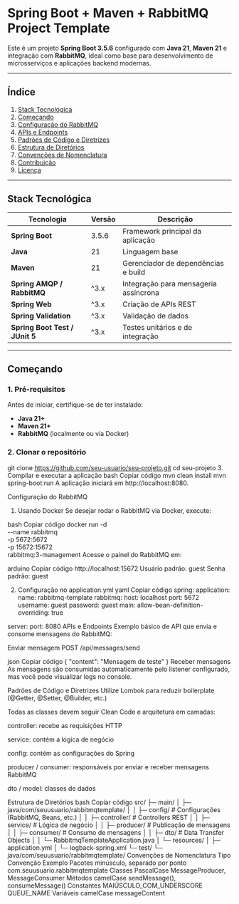 # Spring Boot + Maven + RabbitMQ Project Template

Este é um projeto **Spring Boot 3.5.6** configurado com **Java 21**, **Maven 21** e integração com **RabbitMQ**, ideal como base para desenvolvimento de microsserviços e aplicações backend modernas.

---

## Índice

1. [Stack Tecnológica](#stack-tecnológica)  
2. [Começando](#começando)  
3. [Configuração do RabbitMQ](#configuração-do-rabbitmq)  
4. [APIs e Endpoints](#apis-e-endpoints)  
5. [Padrões de Código e Diretrizes](#padrões-de-código-e-diretrizes)  
6. [Estrutura de Diretórios](#estrutura-de-diretórios)  
7. [Convenções de Nomenclatura](#convenções-de-nomenclatura)  
8. [Contribuição](#contribuição)  
9. [Licença](#licença)

---

## Stack Tecnológica

| Tecnologia | Versão | Descrição |
|-------------|---------|-----------|
| **Spring Boot** | 3.5.6 | Framework principal da aplicação |
| **Java** | 21 | Linguagem base |
| **Maven** | 21 | Gerenciador de dependências e build |
| **Spring AMQP / RabbitMQ** | ^3.x | Integração para mensageria assíncrona |
| **Spring Web** | ^3.x | Criação de APIs REST |
| **Spring Validation** | ^3.x | Validação de dados |
| **Spring Boot Test / JUnit 5** | ^3.x | Testes unitários e de integração |

---

## Começando

### 1. Pré-requisitos

Antes de iniciar, certifique-se de ter instalado:
- **Java 21+**
- **Maven 21+**
- **RabbitMQ** (localmente ou via Docker)

### 2. Clonar o repositório

git clone https://github.com/seu-usuario/seu-projeto.git
cd seu-projeto
3. Compilar e executar a aplicação
bash
Copiar código
mvn clean install
mvn spring-boot:run
A aplicação iniciará em http://localhost:8080.

Configuração do RabbitMQ
1. Usando Docker
Se desejar rodar o RabbitMQ via Docker, execute:

bash
Copiar código
docker run -d \
  --name rabbitmq \
  -p 5672:5672 \
  -p 15672:15672 \
  rabbitmq:3-management
Acesse o painel do RabbitMQ em:

arduino
Copiar código
http://localhost:15672
Usuário padrão: guest
Senha padrão: guest

2. Configuração no application.yml
yaml
Copiar código
spring:
  application:
    name: rabbitmq-template
  rabbitmq:
    host: localhost
    port: 5672
    username: guest
    password: guest
  main:
    allow-bean-definition-overriding: true

server:
  port: 8080
APIs e Endpoints
Exemplo básico de API que envia e consome mensagens do RabbitMQ:

Enviar mensagem
POST /api/messages/send

json
Copiar código
{
  "content": "Mensagem de teste"
}
Receber mensagens
As mensagens são consumidas automaticamente pelo listener configurado, mas você pode visualizar logs no console.

Padrões de Código e Diretrizes
Utilize Lombok para reduzir boilerplate (@Getter, @Setter, @Builder, etc.)

Todas as classes devem seguir Clean Code e arquitetura em camadas:

controller: recebe as requisições HTTP

service: contém a lógica de negócio

config: contém as configurações do Spring

producer / consumer: responsáveis por enviar e receber mensagens RabbitMQ

dto / model: classes de dados

Estrutura de Diretórios
bash
Copiar código
src/
 ├─ main/
 │   ├─ java/com/seuusuario/rabbitmqtemplate/
 │   │   ├─ config/            # Configurações (RabbitMQ, Beans, etc.)
 │   │   ├─ controller/        # Controllers REST
 │   │   ├─ service/           # Lógica de negócio
 │   │   ├─ producer/          # Publicação de mensagens
 │   │   ├─ consumer/          # Consumo de mensagens
 │   │   ├─ dto/               # Data Transfer Objects
 │   │   └─ RabbitmqTemplateApplication.java
 │   └─ resources/
 │       ├─ application.yml
 │       └─ logback-spring.xml
 └─ test/
     └─ java/com/seuusuario/rabbitmqtemplate/
Convenções de Nomenclatura
Tipo	Convenção	Exemplo
Pacotes	minúsculo, separado por ponto	com.seuusuario.rabbitmqtemplate
Classes	PascalCase	MessageProducer, MessageConsumer
Métodos	camelCase	sendMessage(), consumeMessage()
Constantes	MAIÚSCULO_COM_UNDERSCORE	QUEUE_NAME
Variáveis	camelCase	messageContent
